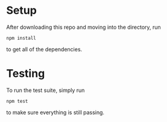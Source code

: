 # Setup
After downloading this repo and moving into the directory, run

```npm install```

to get all of the dependencies. 

# Testing
To run the test suite, simply run 

```npm test```

to make sure everything is still passing.